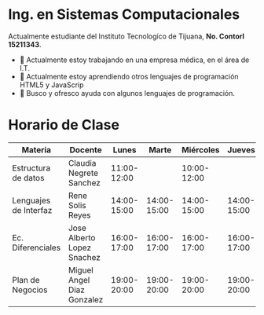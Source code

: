 # Ing. en Sistemas Computacionales

Actualmente estudiante del Instituto Tecnologíco de Tijuana, **No. Contorl 15211343**. 

- 🔭 Actualmente estoy trabajando en una empresa médica, en el área de I.T.
- 🌱 Actualmente estoy aprendiendo otros lenguajes de programación HTML5 y JavaScrip
- 🤔 Busco y ofresco ayuda con algunos lenguajes de programación.


# Horario de Clase

|Materia                 |Docente                     |Lunes       |Marte       |Miércoles   |Jueves      |Viernes     |
|------------------------|----------------------------|------------|------------|------------|------------|------------|
|Estructura de datos     |Claudia Negrete Sanchez     |11:00-12:00 |            |10:00-12:00 |            |10:00-12:00 |
|Lenguajes de Interfaz   |Rene Solis Reyes            |14:00-15:00 |14:00-15:00 |14:00-15:00 |14:00-15:00 |14:00-15:00 |
|Ec. Diferenciales       |Jose Alberto Lopez Snachez  |16:00-17:00 |16:00-17:00 |16:00-17:00 |16:00-17:00 |16:00-17:00 |
|Plan de Negocios        |Miguel Angel Diaz Gonzalez  |19:00-20:00 |19:00-20:00 |19:00-20:00 |19:00-20:00 |19:00-20:00 |
